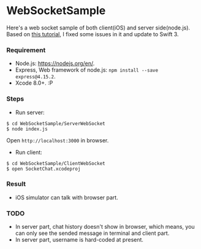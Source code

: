 # WebSocketSample

Here's a web socket sample of both client(iOS) and server side(node.js).
Based on [this tutorial](http://www.appcoda.com/socket-io-chat-app/), I fixed some issues in it and update to Swift 3.

### Requirement

- Node.js: https://nodejs.org/en/.
- Express, Web framework of node.js: `npm install --save express@4.15.2`.
- Xcode 8.0+. :P

### Steps

- Run server:

```
$ cd WebSocketSample/ServerWebSocket
$ node index.js
```
Open `http://localhost:3000` in browser.

- Run client:

```
$ cd WebSocketSample/ClientWebSocket
$ open SocketChat.xcodeproj
```

### Result

- iOS simulator can talk with browser part.


### TODO

- In server part, chat history doesn't show in browser, which means, you can only see the sended message in terminal and client part.
- In server part, username is hard-coded at present.